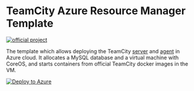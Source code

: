 # TeamCity Azure Resource Manager Template

[![official project](http://jb.gg/badges/incubator.svg)](https://confluence.jetbrains.com/display/ALL/JetBrains+on+GitHub)

The template which allows deploying the TeamCity [server](https://hub.docker.com/r/jetbrains/teamcity-server/) and [agent](https://hub.docker.com/r/jetbrains/teamcity-agent/) in Azure cloud. It allocates a MySQL database and a virtual machine with CoreOS, and starts containers from official TeamCity docker images in the VM.

[![Deploy to Azure](https://azuredeploy.net/deploybutton.svg)](https://portal.azure.com/#create/Microsoft.Template/uri/https%3A%2F%2Fraw.githubusercontent.com%2Fdtretyakov%2Fteamcity-azure-template%2Fmaster%2Fazuredeploy.json) 
